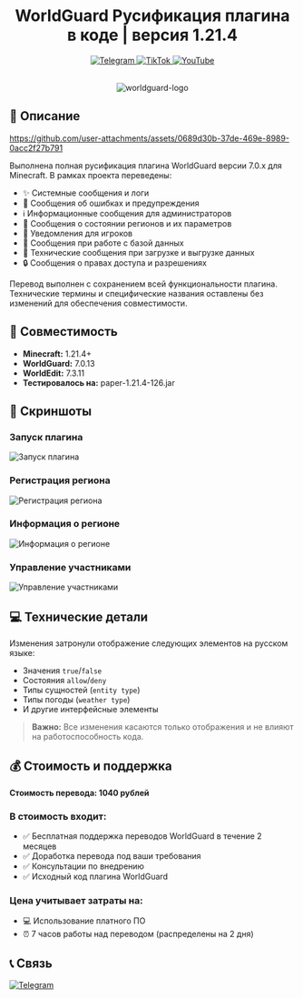 <h1 align="center">WorldGuard Русификация плагина в коде | версия 1.21.4</h1>

<div align="center">
  <div id="badges">
    <a href="https://t.me/itsmyfox">
      <img src="https://img.shields.io/badge/Telegram-2CA5E0?style=for-the-badge&logo=telegram&logoColor=white" alt="Telegram"/>
    </a>
    <a href="https://www.tiktok.com/@foxygameru?is_from_webapp=1&sender_device=pc">
      <img src="https://img.shields.io/badge/TikTok-000000?style=for-the-badge&logo=tiktok&logoColor=white" alt="TikTok"/>
    </a>
    <a href="https://www.youtube.com/@foxygameru">
      <img src="https://img.shields.io/badge/YouTube-FF0000?style=for-the-badge&logo=youtube&logoColor=white" alt="YouTube"/>
    </a>
  </div><br>

  ![worldguard-logo](https://github.com/user-attachments/assets/c0cfe021-cf13-42ea-b14e-3213227624b2)
</div>

## 📝 Описание



https://github.com/user-attachments/assets/0689d30b-37de-469e-8989-0acc2f27b791



Выполнена полная русификация плагина WorldGuard версии 7.0.x для Minecraft. В рамках проекта переведены:

- ✨ Системные сообщения и логи
- 🚫 Сообщения об ошибках и предупреждения
- ℹ️ Информационные сообщения для администраторов
- 🏰 Сообщения о состоянии регионов и их параметров
- 👥 Уведомления для игроков
- 💾 Сообщения при работе с базой данных
- 🔄 Технические сообщения при загрузке и выгрузке данных
- 🔒 Сообщения о правах доступа и разрешениях

Перевод выполнен с сохранением всей функциональности плагина. Технические термины и специфические названия оставлены без изменений для обеспечения совместимости.

## 🔧 Совместимость

- **Minecraft:** 1.21.4+
- **WorldGuard:** 7.0.13
- **WorldEdit:** 7.3.11
- **Тестировалось на:** paper-1.21.4-126.jar

## 📸 Скриншоты

### Запуск плагина
![Запуск плагина](https://github.com/user-attachments/assets/6da72e3d-1afa-4e68-919b-816d890cc34f)

### Регистрация региона
![Регистрация региона](https://github.com/user-attachments/assets/7093f193-872e-4043-9110-b3cb35e4a50d)

### Информация о регионе
![Информация о регионе](https://github.com/user-attachments/assets/a8634c43-2aac-4da1-9db7-d840f0db27ed)

### Управление участниками
![Управление участниками](https://github.com/user-attachments/assets/887f10b7-19cf-44b2-9c21-42e2102a5638)

## 💻 Технические детали

Изменения затронули отображение следующих элементов на русском языке:
- Значения `true`/`false`
- Состояния `allow`/`deny`
- Типы сущностей (`entity type`)
- Типы погоды (`weather type`)
- И другие интерфейсные элементы

> **Важно:** Все изменения касаются только отображения и не влияют на работоспособность кода.

## 💰 Стоимость и поддержка

**Стоимость перевода: 1040 рублей**

### В стоимость входит:
- ✅ Бесплатная поддержка переводов WorldGuard в течение 2 месяцев
- ✅ Доработка перевода под ваши требования
- ✅ Консультации по внедрению
- ✅ Исходный код плагина WorldGuard

### Цена учитывает затраты на:
- 💻 Использование платного ПО
- ⏰ 7 часов работы над переводом (распределены на 2 дня)

## 📞 Связь

[![Telegram](https://img.shields.io/badge/Telegram-2CA5E0?style=for-the-badge&logo=telegram&logoColor=white)](https://t.me/itsmyfox)

